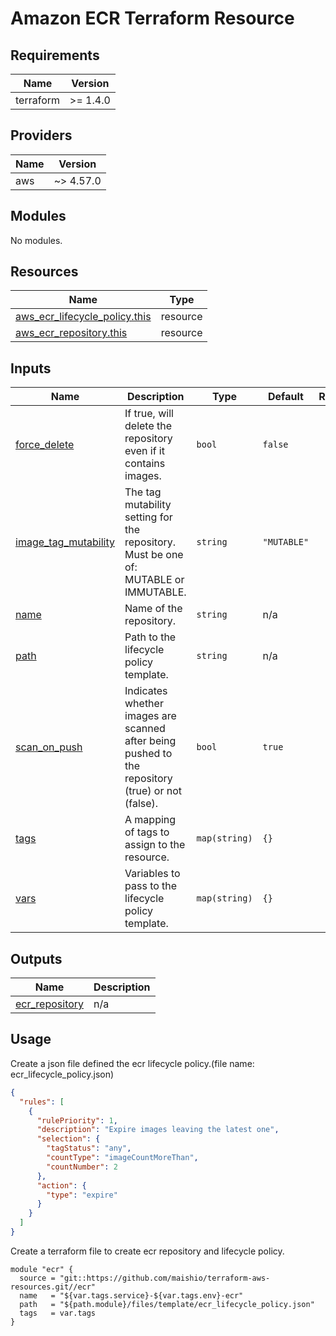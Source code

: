 # Amazon ECR Terraform Resource

## Requirements

| Name      | Version  |
| --------- | -------- |
| terraform | >= 1.4.0 |

## Providers

| Name | Version   |
| ---- | --------- |
| aws  | ~> 4.57.0 |

## Modules

No modules.

## Resources

| Name                                                                                                                              | Type     |
| --------------------------------------------------------------------------------------------------------------------------------- | -------- |
| [aws_ecr_lifecycle_policy.this](https://registry.terraform.io/providers/hashicorp/aws/latest/docs/resources/ecr_lifecycle_policy) | resource |
| [aws_ecr_repository.this](https://registry.terraform.io/providers/hashicorp/aws/latest/docs/resources/ecr_repository)             | resource |

## Inputs

| Name                                                                                          | Description                                                                                      | Type          | Default     | Required |
| --------------------------------------------------------------------------------------------- | ------------------------------------------------------------------------------------------------ | ------------- | ----------- | :------: |
| <a name="input_force_delete"></a> [force_delete](#input_force_delete)                         | If true, will delete the repository even if it contains images.                                  | `bool`        | `false`     |    no    |
| <a name="input_image_tag_mutability"></a> [image_tag_mutability](#input_image_tag_mutability) | The tag mutability setting for the repository. Must be one of: MUTABLE or IMMUTABLE.             | `string`      | `"MUTABLE"` |    no    |
| <a name="input_name"></a> [name](#input_name)                                                 | Name of the repository.                                                                          | `string`      | n/a         |   yes    |
| <a name="input_path"></a> [path](#input_path)                                                 | Path to the lifecycle policy template.                                                           | `string`      | n/a         |   yes    |
| <a name="input_scan_on_push"></a> [scan_on_push](#input_scan_on_push)                         | Indicates whether images are scanned after being pushed to the repository (true) or not (false). | `bool`        | `true`      |    no    |
| <a name="input_tags"></a> [tags](#input_tags)                                                 | A mapping of tags to assign to the resource.                                                     | `map(string)` | `{}`        |    no    |
| <a name="input_vars"></a> [vars](#input_vars)                                                 | Variables to pass to the lifecycle policy template.                                              | `map(string)` | `{}`        |    no    |

## Outputs

| Name                                                                          | Description |
| ----------------------------------------------------------------------------- | ----------- |
| <a name="output_ecr_repository"></a> [ecr_repository](#output_ecr_repository) | n/a         |

## Usage

Create a json file defined the ecr lifecycle policy.(file name: ecr_lifecycle_policy.json)

```json
{
  "rules": [
    {
      "rulePriority": 1,
      "description": "Expire images leaving the latest one",
      "selection": {
        "tagStatus": "any",
        "countType": "imageCountMoreThan",
        "countNumber": 2
      },
      "action": {
        "type": "expire"
      }
    }
  ]
}
```

Create a terraform file to create ecr repository and lifecycle policy.

```hcl
module "ecr" {
  source = "git::https://github.com/maishio/terraform-aws-resources.git//ecr"
  name   = "${var.tags.service}-${var.tags.env}-ecr"
  path   = "${path.module}/files/template/ecr_lifecycle_policy.json"
  tags   = var.tags
}
```
